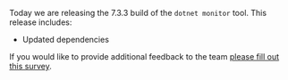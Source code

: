 Today we are releasing the 7.3.3 build of the `dotnet monitor` tool. This release includes:
- Updated dependencies

If you would like to provide additional feedback to the team [please fill out this survey](https://aka.ms/dotnet-monitor-survey?src=rn).
